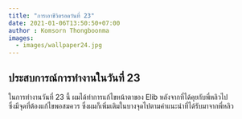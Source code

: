 ```yaml
---
title: "การเอาชีวิตรอดวันที่ 23"
date: 2021-01-06T13:50:50+07:00
author : Komsorn Thongboonma
images: 
  - images/wallpaper24.jpg
---
```


## ประสบการณ์การทำงานในวันที่ 23

ในการทำงานวันที่ 23 นี้ ผมได้ทำการแก้ไขหน้าตาของ Elib หลังจากที่ได้คุยกับพี่หลิวไป  
ซึ่งมีจุดที่ต้องแก้ไขพอสมควร ซึ่งผมก็เพิ่มเติมในบางจุดไปตามคำแนะนำที่ได้รับมาจากพี่หลิว